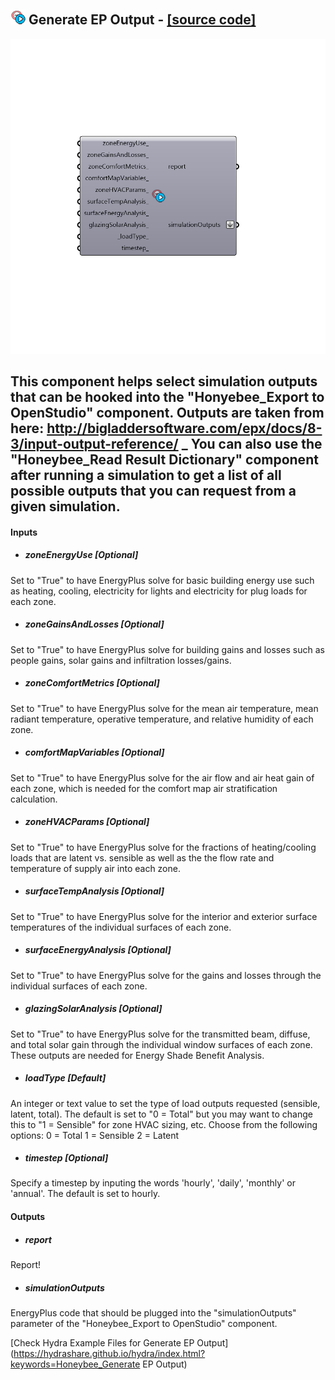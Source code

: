 ## ![](../../images/icons/Generate_EP_Output.png) Generate EP Output - [[source code]](https://github.com/mostaphaRoudsari/honeybee/tree/master/src/Honeybee_Generate%20EP%20Output.py)

![](../../images/components/Generate_EP_Output.png)

This component helps select simulation outputs that can be hooked into the "Honyebee_Export to OpenStudio" component.  Outputs are taken from here:
 http://bigladdersoftware.com/epx/docs/8-3/input-output-reference/
 _
 You can also use the "Honeybee_Read Result Dictionary" component after running a simulation to get a list of all possible outputs that you can request from a given simulation.
 -
 

#### Inputs
* ##### zoneEnergyUse [Optional]
Set to "True" to have EnergyPlus solve for basic building energy use such as heating, cooling, electricity for lights and electricity for plug loads for each zone.
* ##### zoneGainsAndLosses [Optional]
Set to "True" to have EnergyPlus solve for building gains and losses such as people gains, solar gains and infiltration losses/gains.
* ##### zoneComfortMetrics [Optional]
Set to "True" to have EnergyPlus solve for the mean air temperature, mean radiant temperature, operative temperature, and relative humidity of each zone.
* ##### comfortMapVariables [Optional]
Set to "True" to have EnergyPlus solve for the air flow and air heat gain of each zone, which is needed for the comfort map air stratification calculation.
* ##### zoneHVACParams [Optional]
Set to "True" to have EnergyPlus solve for the fractions of heating/cooling loads that are latent vs. sensible as well as the the flow rate and temperature of supply air into each zone.
* ##### surfaceTempAnalysis [Optional]
Set to "True" to have EnergyPlus solve for the interior and exterior surface temperatures of the individual surfaces of each zone.
* ##### surfaceEnergyAnalysis [Optional]
Set to "True" to have EnergyPlus solve for the gains and losses through the individual surfaces of each zone.
* ##### glazingSolarAnalysis [Optional]
Set to "True" to have EnergyPlus solve for the transmitted beam, diffuse, and total solar gain through the individual window surfaces of each zone.  These outputs are needed for Energy Shade Benefit Analysis.
* ##### loadType [Default]
An integer or text value to set the type of load outputs requested (sensible, latent, total).  The default is set to "0 = Total" but you may want to change this to "1 = Sensible" for zone HVAC sizing, etc.  Choose from the following options:
 0 = Total
 1 = Sensible
 2 = Latent
* ##### timestep [Optional]
Specify a timestep by inputing the words 'hourly', 'daily', 'monthly' or 'annual'.  The default is set to hourly.

#### Outputs
* ##### report
Report!
* ##### simulationOutputs
EnergyPlus code that should be plugged into the "simulationOutputs" parameter of the "Honeybee_Export to OpenStudio" component.


[Check Hydra Example Files for Generate EP Output](https://hydrashare.github.io/hydra/index.html?keywords=Honeybee_Generate EP Output)
